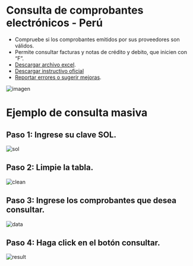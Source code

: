 # Consulta de comprobantes electrónicos - Perú

- Compruebe si los comprobantes emitidos por sus proveedores son válidos.
- Permite consultar facturas y notas de crédito y debito, que inicien con “F”.
- [Descargar archivo excel](https://raw.githubusercontent.com/vba-dev/ConsultaCPE/master/ConsultaCPE.xlsm).
- [Descargar instructivo oficial](http://contenido.app.sunat.gob.pe/insc/ComprobantesDePago+Electronicos/CONSULTA+SERVICIO+WEB.pdf?X-Amz-Date=20140919T182438Z&X-Amz-Expires=300&X-Amz-Algorithm=AWS4-HMAC-SHA256&X-Amz-Signature=1ca231b42c26c5bc36b04453983c00ff2d23c30c5b012ba57bb631c7b819f74e&X-Amz-Credential=ASIAJLIFU6T3FOSFJKKA/20140919/us-east-1/s3/aws4_request&X-Amz-SignedHeaders=Host&x-amz-security-token=AQoDYXdzEBwa0AJRstBAaBfKgSH6MrbCxvOTu93sw4qO8DiwYEE1oKq62v8ckaFAfTg7W/ztHGfk1KfiM30ds/xI/BM/z4U7FyWGaYsRwQMWq8GXoiFRY1Cd2M6AY0azVMhipR0+3d9s51YYYMrE32JZXSpNQs8VGKsIHIildP/Cacup382mTPE5IO85gdXRNywVG8J+SMiZv/zqoGyZ9fSkaDJazZXcnK6y75ulfKCEjcrD/6sdDI0pGensHteBPZ01RLOnljXLR9rgdjJojoJJQvASz8Gjvl4qSltmRkUnFUbtv61AC9IJUyFIA/zjOaFjbLTM6ipO7CL/GNHU+KqQedX1v/CUHpXmUUWFfwUbHnrgEuOoAVvTxVHhtW9MQukknkrNf2fLxGkSftIsLaspP5/jb+oOHRMGrgO8D6qt8truB05ujKA13cqIo41f0wIVmjVULQNHJEoggunxoAU=)
- [Reportar errores o sugerir mejoras](https://github.com/vba-dev/ConsultaCPE/issues).

![imagen](https://raw.githubusercontent.com/vba-dev/ConsultaCPE/master/img.png)

# Ejemplo de consulta masiva

## Paso 1: Ingrese su clave SOL.
![sol](https://raw.githubusercontent.com/vba-dev/ConsultaCPE/master/clavesol.png)

## Paso 2: Limpie la tabla.
![clean](https://raw.githubusercontent.com/vba-dev/ConsultaCPE/master/dataclean.png)

## Paso 3: Ingrese los comprobantes que desea consultar.
![data](https://raw.githubusercontent.com/vba-dev/ConsultaCPE/master/datainput.png)

## Paso 4: Haga click en el botón consultar.
![result](https://raw.githubusercontent.com/vba-dev/ConsultaCPE/master/img.png)
